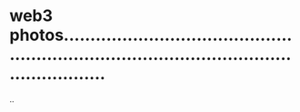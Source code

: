 # web3 photos..................................................................................................................
..
